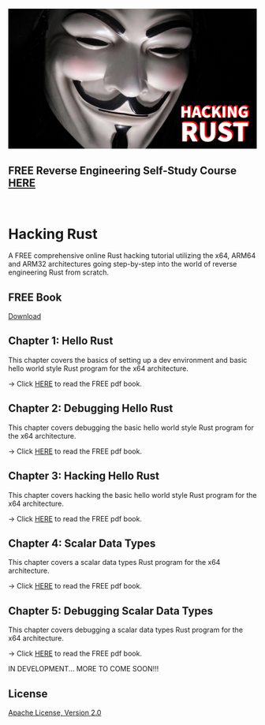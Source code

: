 ![image](https://github.com/mytechnotalent/Hacking-Rust/blob/main/Hacking%20Rust.png?raw=true)

## FREE Reverse Engineering Self-Study Course [HERE](https://github.com/mytechnotalent/Reverse-Engineering-Tutorial)

<br>

# Hacking Rust
A FREE comprehensive online Rust hacking tutorial utilizing the x64, ARM64 and ARM32 architectures going step-by-step into the world of reverse engineering Rust from scratch.

## FREE Book
[Download](https://github.com/mytechnotalent/Hacking-Rust/blob/main/Hacking%20Rust.pdf)

## Chapter 1: Hello Rust
This chapter covers the basics of setting up a dev environment and basic hello world style Rust program for the x64 architecture.

-> Click [HERE](https://github.com/mytechnotalent/Hacking-Rust/blob/main/Hacking%20Rust.pdf) to read the FREE pdf book.

## Chapter 2: Debugging Hello Rust
This chapter covers debugging the basic hello world style Rust program for the x64 architecture.

-> Click [HERE](https://github.com/mytechnotalent/Hacking-Rust/blob/main/Hacking%20Rust.pdf) to read the FREE pdf book.

## Chapter 3: Hacking Hello Rust
This chapter covers hacking the basic hello world style Rust program for the x64 architecture.

-> Click [HERE](https://github.com/mytechnotalent/Hacking-Rust/blob/main/Hacking%20Rust.pdf) to read the FREE pdf book.

## Chapter 4: Scalar Data Types
This chapter covers a scalar data types Rust program for the x64 architecture.

-> Click [HERE](https://github.com/mytechnotalent/Hacking-Rust/blob/main/Hacking%20Rust.pdf) to read the FREE pdf book.

## Chapter 5: Debugging Scalar Data Types
This chapter covers debugging a scalar data types Rust program for the x64 architecture.

-> Click [HERE](https://github.com/mytechnotalent/Hacking-Rust/blob/main/Hacking%20Rust.pdf) to read the FREE pdf book.

IN DEVELOPMENT...  MORE TO COME SOON!!!

## License
[Apache License, Version 2.0](https://www.apache.org/licenses/LICENSE-2.0)
